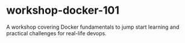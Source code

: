 # workshop-docker-101
A workshop covering Docker fundamentals to jump start learning and practical challenges for real-life devops.
